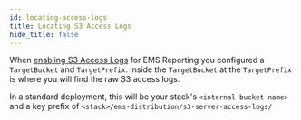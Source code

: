 ```yaml
---
id: locating-access-logs
title: Locating S3 Access Logs
hide_title: false
---
```


When [enabling S3 Access Logs](../configuration/server_access_logging) for EMS Reporting you configured a `TargetBucket` and `TargetPrefix`.  Inside the `TargetBucket` at the `TargetPrefix` is where you will find the raw S3 access logs.

In a standard deployment, this will be your stack's `<internal bucket name>` and a key prefix of `<stack>/ems-distribution/s3-server-access-logs/`

